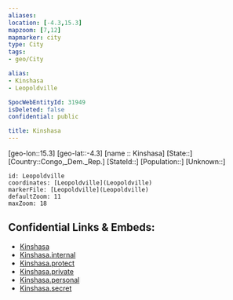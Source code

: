 ```yaml
---
aliases: 
location: [-4.3,15.3]
mapzoom: [7,12] 
mapmarker: city 
type: City
tags:
- geo/City

alias: 
- Kinshasa
- Leopoldville

SpocWebEntityId: 31949
isDeleted: false
confidential: public

title: Kinshasa
---
```

[geo-lon::15.3]
[geo-lat::-4.3]
[name :: Kinshasa]
[State::]
[Country::Congo,_Dem._Rep.]
[StateId::]
[Population::]
[Unknown::]


```leaflet
id: Leopoldville
coordinates: [Leopoldville](Leopoldville)
markerFile: [Leopoldville](Leopoldville)
defaultZoom: 11 
maxZoom: 18
```


## Confidential Links & Embeds: 
- [Kinshasa](../../../../../../_public/geo/Continent/Africa/Congo~Kinshasa/City/Kinshasa.md) 
- [Kinshasa.internal](../../../../../../_internal/geo/Continent/Africa/Congo~Kinshasa/City/Kinshasa.internal.md) 
- [Kinshasa.protect](../../../../../../_protect/geo/Continent/Africa/Congo~Kinshasa/City/Kinshasa.protect.md) 
- [Kinshasa.private](../../../../../../_private/geo/Continent/Africa/Congo~Kinshasa/City/Kinshasa.private.md) 
- [Kinshasa.personal](../../../../../../_personal/geo/Continent/Africa/Congo~Kinshasa/City/Kinshasa.personal.md) 
- [Kinshasa.secret](../../../../../../_secret/geo/Continent/Africa/Congo~Kinshasa/City/Kinshasa.secret.md) 
